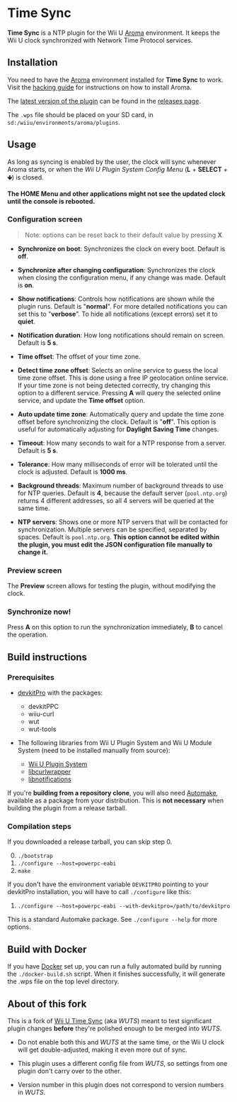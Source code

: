# Time Sync

**Time Sync** is a NTP plugin for the Wii U [Aroma](https://aroma.foryour.cafe/)
environment. It keeps the Wii U clock synchronized with Network Time Protocol services.


## Installation

You need to have the [Aroma](https://aroma.foryour.cafe/) environment installed for **Time
Sync** to work. Visit the [hacking guide](https://wiiu.hacks.guide/) for instructions on
how to install Aroma.

The [latest version of the
 plugin](https://github.com/dkosmari/Time-Sync/releases/latest/download/time-sync.wps) can
 be found in the [releases page](https://github.com/dkosmari/Time-Sync/releases).

 The `.wps` file should be placed on your SD card, in `sd:/wiiu/environments/aroma/plugins`.


## Usage

As long as syncing is enabled by the user, the clock will sync whenever Aroma starts, or
when the *Wii U Plugin System Config Menu* (**L** + **SELECT** + **🡻**) is closed.

**The HOME Menu and other applications might not see the updated clock until the console
is rebooted.**


### Configuration screen

> Note: options can be reset back to their default value by pressing **X**.

 - **Synchronize on boot**: Synchronizes the clock on every boot. Default is **off**.

 - **Synchronize after changing configuration**: Synchronizes the clock when closing the
   configuration menu, if any change was made. Default is **on**.

 - **Show notifications**: Controls how notifications are shown while the plugin
   runs. Default is "**normal**". For more detailed notifications you can set this to
   "**verbose**". To hide all notifications (except errors) set it to **quiet**.

 - **Notification duration**: How long notifications should remain on screen. Default is
   **5 s**.

 - **Time offset**: The offset of your time zone.

 - **Detect time zone offset**: Selects an online service to guess the local time zone
   offset. This is done using a free IP geolocation online service. If your time zone is
   not being detected correctly, try changing this option to a different service. Pressing
   **A** will query the selected online service, and update the **Time offset** option.

 - **Auto update time zone**: Automatically query and update the time zone offset before
   synchronizing the clock. Default is "**off**". This option is useful for automatically
   adjusting for **Daylight Saving Time** changes.

 - **Timeout**: How many seconds to wait for a NTP response from a server. Default is **5
   s**.

 - **Tolerance**: How many milliseconds of error will be tolerated until the clock is
   adjusted. Default is **1000 ms**.

 - **Background threads**: Maximum number of background threads to use for NTP
   queries. Default is **4**, because the default server (`pool.ntp.org`) returns 4
   different addresses, so all 4 servers will be queried at the same time.

 - **NTP servers**: Shows one or more NTP servers that will be contacted for
   synchronization. Multiple servers can be specified, separated by spaces. Default is
   `pool.ntp.org`. **This option cannot be edited within the plugin, you must edit the
   JSON configuration file manually to change it.**


### Preview screen

The **Preview** screen allows for testing the plugin, without modifying the clock.


### Synchronize now!

Press **A** on this option to run the synchronization immediately, **B** to cancel the
operation.


## Build instructions

### Prerequisites

 - [devkitPro](https://devkitpro.org/) with the packages:

   - devkitPPC
   - wiiu-curl
   - wut
   - wut-tools

 - The following libraries from Wii U Plugin System and Wii U Module System (need to be
   installed manually from source):
   - [Wii U Plugin System](https://github.com/wiiu-env/WiiUPluginSystem)
   - [libcurlwrapper](https://github.com/wiiu-env/libcurlwrapper)
   - [libnotifications](https://github.com/wiiu-env/libnotifications)

If you're **building from a repository clone**, you will also need
[Automake](https://www.gnu.org/software/automake/), available as a package from your
distribution. This is **not necessary** when building the plugin from a release tarball.


### Compilation steps

If you downloaded a release tarball, you can skip step 0.

0. `./bootstrap`
1. `./configure --host=powerpc-eabi`
2. `make`

If you don't have the environment variable `DEVKITPRO` pointing to your devkitPro
installation, you will have to call `./configure` like this:

1. `./configure --host=powerpc-eabi --with-devkitpro=/path/to/devkitpro`

This is a standard Automake package. See `./configure --help` for more options.


## Build with Docker

If you have [Docker](https://www.docker.com/) set up, you can run a fully automated build
by running the `./docker-build.sh` script. When it finishes successfully, it will generate
the .wps file on the top level directory.


## About of this fork

This is a fork of [Wii U Time Sync](https://github.com/Nightkingale/Wii-U-Time-Sync) (aka
*WUTS*) meant to test significant plugin changes **before** they're polished enough to be
merged into *WUTS*.

- Do not enable both this and *WUTS* at the same time, or the Wii U clock will get
  double-adjusted, making it even more out of sync.

- This plugin uses a different config file from *WUTS*, so settings from one plugin don't
  carry over to the other.

- Version number in this plugin does not correspond to version numbers in *WUTS*.
